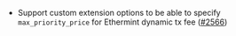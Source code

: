 *   Support custom extension options to be able to specify `max_priority_price` for Ethermint dynamic tx fee
    ([#2566](https://github.com/informalsystems/ibc-rs/issues/2566))
